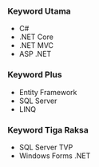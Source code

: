 ### Keyword Utama
- C#
- .NET Core
- .NET MVC
- ASP .NET

### Keyword Plus
- Entity Framework
- SQL Server
- LINQ

### Keyword Tiga Raksa
- SQL Server TVP
- Windows Forms .NET